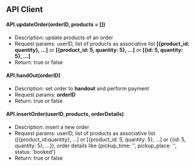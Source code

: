 ## API Client

#### API.updateOrder(orderID, products = []) 
  * Description: update products of an order
  * Request params: userID, list of products as associative list **[{product_id: quantity}, ...]** or **[{product_id: 5, quantity: 5}, ...]** or **[{id: 5, quantity: 5}, ...]**
  * Return: true or false

#### API.handOut(orderID) 
  * Description: set order to **handout** and perform payment
  * Request params: **orderID**
  * Return: true or false

#### API.insertOrder(userID, products, orderDetails) 
  * Description: insert a new order
  * Request params: userID, list of products as associative list ([{product_id:quantity}, ...] or [{product_id: 5, quantity: 5}, ...] or {{id: 5, quantity: 5}, ...}), order details like {pickup_time: '', pickup_place: '', status: 'booked'}
  * Return: true or false
